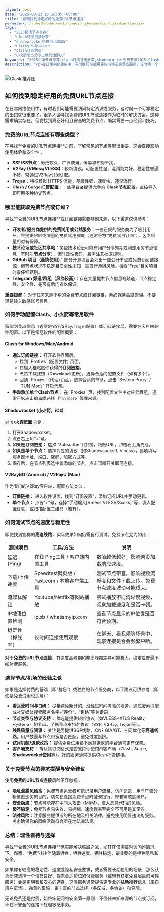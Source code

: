 ```yaml
---
layout: post
date: "2025-08-22 16:16:05 +08:00"
title: "如何找到稳定好用的免费URL节点连接"
permalink: /ruhezhaodaowendinghaoyongdemianfeiurljiedianlianjie/
tags:
  - "2025机场节点推荐"
  - "clash订阅链接分享"
  - "shadowrocket免费节点2025"
  - "Clash怎么导入URL"
  - "clash订阅购买"
  - "小火箭怎么分享二维码给别人"
keywords: "2025机场节点推荐,clash订阅链接分享,shadowrocket免费节点2025,Clash怎么导入URL,clash订阅购买,小火箭怎么分享二维码给别人"
description: "<p>在日常网络使用中，有时我们可能需要访问特定资源或服务，这时候一个可靠稳定的出口就很重要了。很多人会寻找免费的URL节点连接作为临时的解决方案。这种需求确实存在，但要找到真正好用且安全的免费节点，确实需要一点经验和技巧。</p>"
---
```


![Clash 推荐图](https://clashjd.github.io/assets/img/clash免费订阅.png)

## 如何找到稳定好用的免费URL节点连接

<p>在日常网络使用中，有时我们可能需要访问特定资源或服务，这时候一个可靠稳定的出口就很重要了。很多人会寻找免费的URL节点连接作为临时的解决方案。这种需求确实存在，但要找到真正好用且安全的免费节点，确实需要一点经验和技巧。</p>
<h3>免费的URL节点连接有哪些类型？</h3>
<p>在寻找**免费的URL节点连接**之前，了解常见的节点类型很重要，这会直接影响使用体验和安全性：</p>
<ul>
<li><strong>SSR/SS节点</strong>：历史较久，广泛使用，但易被识别干扰。</li>
<li><strong>V2Ray (VMess/VLESS)</strong>：较新协议，可配置性强，混淆能力好，稳定性普遍不错，常通过V2Ray订阅获取。</li>
<li><strong>Trojan</strong>：特征模拟 HTTPS 流量，隐蔽性强，速度快，逐渐流行。</li>
<li><strong>Clash / Surge 托管配置</strong>：一些平台会提供完整的 <strong>Clash节点</strong>配置，直接导入即可用多种协议节点。</li>
</ul>
<h3>哪里能获取免费节点或订阅？</h3>
<p>寻找**免费的URL节点连接**或订阅链接需要辨别来源，以下渠道仅供参考：</p>
<ul>
<li><strong>开发者/服务商提供的免费试用或公益服务</strong>：一些正规的服务商为了吸引用户，会提供限时或限量的免费试用额度（通常称为“免费试用订阅”），这类质量相对有保障。</li>
<li><strong>技术论坛或社区共享帖</strong>：某些技术论坛可能有用户分享短期或测速用的节点信息（有时叫<strong>节点分享</strong>），但时效性极短，且需注意社区规则。</li>
<li><strong>GitHub 项目（谨慎使用）</strong>：部分开源项目会列出一些公开节点或免费订阅链接源，但节点状况不稳定且安全性未知，需自行承担风险。搜索“Free”相关项目时需仔细甄别。</li>
<li><strong>Telegram 频道/群组（风险较高）</strong>：存在大量提供节点信息的频道，节点稳定性、安全性、是否有后门难以保证。</li>
</ul>
<p><strong>重要提醒：</strong> 对于任何来源不明的免费节点或订阅链接，务必保持高度警惕，不要轻易输入敏感账号信息。</p>
<h3>如何手动配置Clash、小火箭等常用软件</h3>
<p>获取到节点信息（通常是SS/V2Ray/Trojan配置）或订阅链接后，需要在客户端软件配置。以下是常见软件的配置概要：</p>
<h4>Clash for Windows/Mac/Android</h4>
<ul>
<li><strong>通过订阅链接：</strong> 打开软件界面后。
<ul>
<li>找到 `Profiles` (配置文件) 页面。</li>
<li>在输入框粘贴你获得的<strong>订阅链接</strong>。</li>
<li>点击下载按钮（Download/更新），选择合适的配置文件（如有多个）。</li>
<li>回到 `Proxies` (代理) 页面，选择合适的节点，点击 `System Proxy` / `TUN Mode` 开启代理。</li>
</ul>
</li>
<li><strong>手动添加单个<strong>Clash节点</strong>：</strong> 在 `Proxies` 页，找到配置文件中对应代理组，通常可以点击编辑或选择 `Providers` 管理来源。</li>
</ul>
<h4>Shadowrocket (小火箭，iOS)</h4>
<p>以 <strong>小火箭配置</strong> 为例：</p>
<ol>
<li>打开Shadowrocket。</li>
<li>点击右上角“+”号。</li>
<li><strong>如果是订阅链接：</strong> 选择 `Subscribe` (订阅)，粘贴URL，点击右上角完成。</li>
<li><strong>如果是单个节点：</strong> 选择对应的协议（如ShadowsocksR, Vmess），逐项填写服务器地址、端口、密码、加密方式等。</li>
<li>保存后，在节点列表选中新添加的节点，点击顶部开关即可连接。</li>
</ol>
<h4>V2RayNG (Android) / V2RayU (Mac)</h4>
<p>作为专门的V2Ray客户端，配置方法类似：</p>
<ul>
<li><strong>订阅链接：</strong> 进入软件设置，找到“订阅设置”，添加订阅URL并手动更新。</li>
<li><strong>单个节点：</strong> 点击“+”号，选择“手动输入[Vmess/VLESS/Socks]”等，填入配置信息，或扫描配置二维码（若有）。</li>
</ul>
<h3>如何测试节点的速度与稳定性</h3>
<p>即使找到宣称的<strong>高速线路</strong>，实际效果如何仍需自行测试。免费节点尤为如此：</p>
<table>
<tr><th>测试项目</th><th>工具/方法</th><th>说明</th></tr>
<tr><td>延迟 (Ping)</td><td>在线 Ping工具 / 客户端内置工具</td><td>数值越低越好，影响网页加载响应速度。</td></tr>
<tr><td>下载/上传速度</td><td>Speedtest网页版 / Fast.com / 本地客户端工具</td><td>测试节点带宽，影响视频流畅度和文件下载上传。免费节点速度波动可能很大。</td></tr>
<tr><td>流媒体解锁</td><td>Youtube/Netflix等网站播放</td><td>尝试播放不同清晰度视频，观察加载速度和是否卡顿。</td></tr>
<tr><td>IP地理位置检测</td><td>ip.sb / whatismyip.com</td><td>查看节点显示的IP位置是否符合预期。</td></tr>
<tr><td>稳定性（掉线率）</td><td>长时间连接使用观察</td><td>在聊天、看视频等场景中，观察连接是否会频繁中断。</td></tr>
</table>
<p>对于<strong>免费的URL节点连接</strong>，其速度高峰期和非高峰期差异可能极大，稳定性普遍不如付费服务。</p>
<h3>选择节点/机场的经验之谈</h3>
<p>如果是选择付费的基础（即“机场”）或独立的节点服务商，以下建议可供参考（即使是免费试用也适用）：</p>
<ul>
<li><strong>看运营时间与口碑：</strong> 尽量避免新开的、没经过时间考验的服务。通过搜索引擎或社交媒体搜索服务名字+“评价”、“跑路”等关键词。</li>
<li><strong>节点类型与协议支持：</strong> 优选能提供较新协议（如VLESS+XTLS Reality, Hysteria）的节点。了解节点支持的协议（SSR, V2Ray, Trojan等）。</li>
<li><strong>线路质量与资源：</strong> 关注是否提供BGP线路、CN2 GIA/GT、三网优化等<strong>高速线路</strong>。用户数量与节点带宽是否匹配，避免过度拥挤。</li>
<li><strong>试用机制/退款政策：</strong> 提供免费试用或不满意退款的平台通常更有保障。</li>
<li><strong>客户端支持：</strong> 确认其订阅格式是否支持你使用的客户端（Clash, Surge, <strong>Shadowrocket使用</strong>等）。好的服务通常提供Clash托管链接。</li>
</ul>
<h3>关于免费节点的避坑提醒与安全建议</h3>
<p>使用<strong>免费的URL节点连接</strong>风险不容忽视：</p>
<ul>
<li><strong>隐私泄露风险高</strong>：免费节点运营者可能记录用户流量、访问记录，用于广告分析或更恶劣的目的。切勿在连接免费节点时登录银行、邮箱等敏感账户。</li>
<li><strong>安全隐患</strong>：节点可能存在中间人攻击（MitM）、植入恶意代码的风险。</li>
<li><strong>极不稳定</strong>：免费节点易失效、易拥堵、速度慢甚至完全不可用是其常态。</li>
<li><strong>法律风险</strong>：注意服务提供者的所在地及相关法律，避免使用明显违法的服务。务必确保你的网络活动符合所在地法律法规。</li>
</ul>
<h3>总结：理性看待与选择</h3>
<p>寻找**免费的URL节点连接**确实能解决燃眉之急，尤其在仅需临时访问的情况下。然而，“免费”往往伴随着牺牲：牺牲速度、牺牲稳定、最重要的是牺牲隐私和安全。</p>
<p>如果你有较高的稳定性、速度或隐私安全要求，或者需要长期使用的场景，那么认真研究选择一个信誉良好、提供合适价位的付费服务（或带有稳定免费层级的可靠服务）会是更明智和安心的选择。这类服务通常提供更专业的<strong>机场推荐</strong>信息（来自用户反馈）、完善的客服、更丰富的节点选择（多区域、多协议）和保障。</p>
<p>无论免费还是付费，始终牢记网络安全第一原则：不信任未知来源的节点或订阅，不在不安全的连接下处理敏感事务。</p>